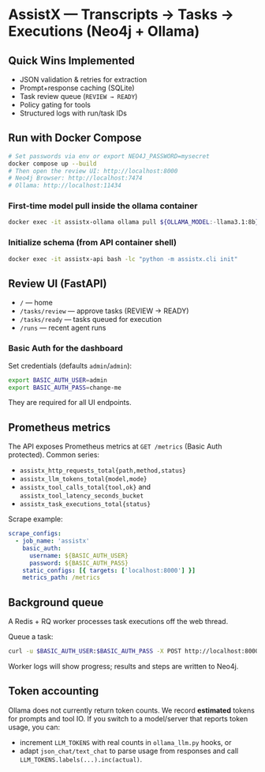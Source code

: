 # AssistX — Transcripts → Tasks → Executions (Neo4j + Ollama)


## Quick Wins Implemented
- JSON validation & retries for extraction
- Prompt+response caching (SQLite)
- Task review queue (`REVIEW → READY`)
- Policy gating for tools
- Structured logs with run/task IDs


## Run with Docker Compose
```bash
# Set passwords via env or export NEO4J_PASSWORD=mysecret
docker compose up --build
# Then open the review UI: http://localhost:8000
# Neo4j Browser: http://localhost:7474
# Ollama: http://localhost:11434
```
### First-time model pull inside the ollama container
```bash
docker exec -it assistx-ollama ollama pull ${OLLAMA_MODEL:-llama3.1:8b}
```
### Initialize schema (from API container shell)
```bash
docker exec -it assistx-api bash -lc "python -m assistx.cli init"
```

## Review UI (FastAPI)
- `/` — home
- `/tasks/review` — approve tasks (REVIEW → READY)
- `/tasks/ready` — tasks queued for execution
- `/runs` — recent agent runs



### Basic Auth for the dashboard
Set credentials (defaults `admin`/`admin`):
```bash
export BASIC_AUTH_USER=admin
export BASIC_AUTH_PASS=change-me
```
They are required for all UI endpoints.


## Prometheus metrics
The API exposes Prometheus metrics at `GET /metrics` (Basic Auth protected). Common series:
- `assistx_http_requests_total{path,method,status}`
- `assistx_llm_tokens_total{model,mode}`
- `assistx_tool_calls_total{tool,ok}` and `assistx_tool_latency_seconds_bucket`
- `assistx_task_executions_total{status}`

Scrape example:
```yaml
scrape_configs:
  - job_name: 'assistx'
    basic_auth:
      username: ${BASIC_AUTH_USER}
      password: ${BASIC_AUTH_PASS}
    static_configs: [{ targets: ['localhost:8000'] }]
    metrics_path: /metrics
```

## Background queue
A Redis + RQ worker processes task executions off the web thread.

Queue a task:
```bash
curl -u $BASIC_AUTH_USER:$BASIC_AUTH_PASS -X POST http://localhost:8000/tasks/<task_id>/enqueue
```
Worker logs will show progress; results and steps are written to Neo4j.

## Token accounting
Ollama does not currently return token counts. We record **estimated** tokens for prompts and tool IO. If you switch to a model/server that reports token usage, you can:
- increment `LLM_TOKENS` with real counts in `ollama_llm.py` hooks, or
- adapt `json_chat/text_chat` to parse usage from responses and call `LLM_TOKENS.labels(...).inc(actual)`.

